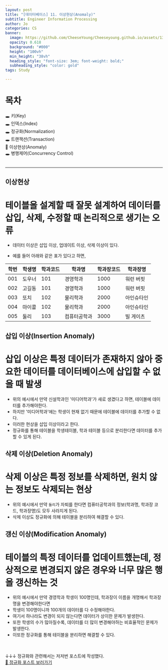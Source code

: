 ```yaml
---
layout: post
title: "[데이터베이스] 11. 이상현상(Anomaly)"
subtitle: Engineer Information Processing
author: Jo
categories: CS
banner:
  image: https://github.com/CheeseYoung/Cheeseyoung.github.io/assets/132384527/876b615e-13cf-4882-9f41-5056ea51d2d5
  opacity: 0.618
  background: "#000"
  height: "100vh"
  min_height: "38vh"
  heading_style: "font-size: 3em; font-weight: bold;"
  subheading_style: "color: gold"
tags: Study

---
```


# 목차
🕳 키(Key) <br>
🕳 인덱스(Index) <br>
🕳 정규화(Normalization) <br>
🕳 트랜잭션(Transaction) <br>
📌 이상현상(Anomaly) <br>
🕳 병행제어(Concurrency Control) <br>
<br>
<hr>


## 이상현상
# 테이블을 설계할 때 잘못 설계하여 데이터를 삽입, 삭제, 수정할 때 논리적으로 생기는 오류
- 데이터 이상은 삽입 이상, 업데이트 이상, 삭제 이상이 있다.

- 예를 들어 아래와 같은 표가 있다고 하면,

|학번|학생명|학과코드|학과명|학과장코드|학과장명|
|--|--|--|--|--|--|
|001|도우너|101|경영학과|1000|워런 버핏|
|002|고길동|101|경영학과|1000|워런 버핏|
|003|또치|102|물리학과|2000|아인슈타인|
|004|마이콜|102|물리학과|2000|아인슈타인|
|005|둘리|103|컴퓨터공학과|3000|빌 게이츠|

## 삽입 이상(Insertion Anomaly)
# 삽입 이상은 특정 데이터가 존재하지 않아 중요한 데이터를 데이터베이스에 삽입할 수 없을 때 발생
- 위의 예시에서 만약 신설학과인 '미디어학과'가 새로 생겼다고 하면, 테이블에 데이터를 추가해야한다.
- 하지만 '미디어학과'에는 학생이 현재 없기 때문에 테이블에 데이터를 추가할 수 없다.
- 이러한 현상을 삽입 이상이라고 한다.
- 정규화를 통해 테이블을 학생테이블, 학과 테이블 등으로 분리한다면 데이터를 추가할 수 있게 된다.

## 삭제 이상(Deletion Anomaly)
# 삭제 이상은 특정 정보를 삭제하면, 원치 않는 정보도 삭제되는 현상
- 위의 예시에서 만약 ``둘리``가 자퇴를 한다면 컴퓨터공학과의 정보(학과명, 학과장 코드, 학과장명)도 모두 사라지게 된다.
- 삭제 이상도 정규화에 의해 테이블을 분리하여 해결할 수 있다.

## 갱신 이상(Modification Anomaly)
# 테이블의 특정 데이터를 업데이트했는데, 정상적으로 변경되지 않은 경우와 너무 많은 행을 갱신하는 것
- 위의 예시에서 만약 경영학과 학생이 100명인데, 학과장이 이름을 개명해서 학과장명을 변경해야한다면
- 학생이 100명이니까 100개의 데이터를 다 수정해야한다.
- 여기서 하나라도 변경이 되지 않는다면 데이터가 상이한 문제가 발생한다.
- 또한 학생의 수가 많아질수록, 데이터를 더 많이 변경해야하는 비효율적인 문제가 발생한다.
- 이또한 정규화를 통해 테이블을 분리하면 해결할 수 있다.

<br><br>
↓↓↓ 정규화와 관련해서는 저저번 포스트에 작성했다. <br>
<a href="https://cheeseyoung.github.io/cs/2024/03/19/as81.html">🎁 정규화 포스트 보러가기</a>



















